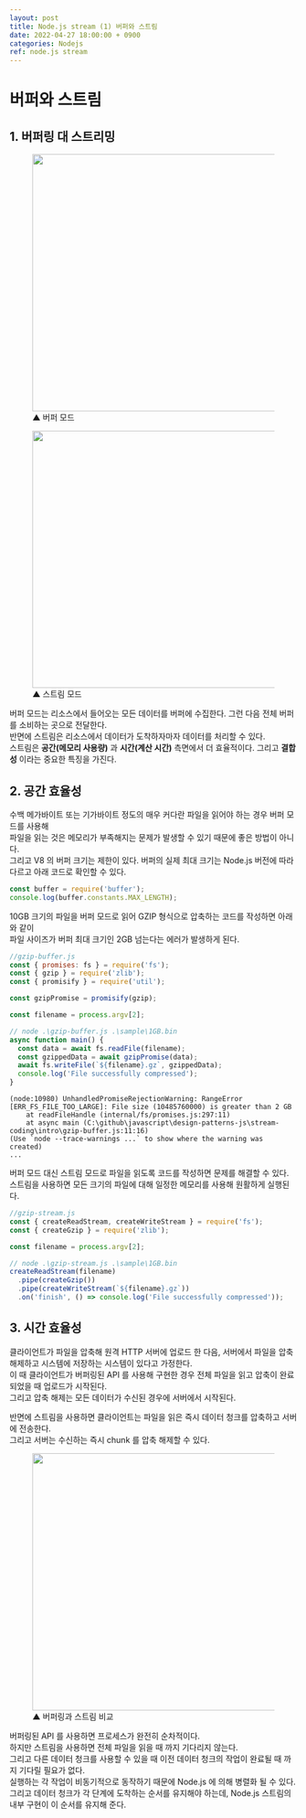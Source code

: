 ```yaml
---
layout: post
title: Node.js stream (1) 버퍼와 스트림  
date: 2022-04-27 18:00:00 + 0900
categories: Nodejs
ref: node.js stream
---
```


# 버퍼와 스트림
## 1. 버퍼링 대 스트리밍
<figure>
  <img src="https://user-images.githubusercontent.com/13375810/165419761-102507ec-cce3-46b4-9865-6a0be77d08fb.png" height="450" />
  <figcaption>▲ 버퍼 모드</figcaption>
</figure>

<figure>
  <img src="https://user-images.githubusercontent.com/13375810/165419764-c8a492c9-e205-4354-bf35-a664b241b5cd.png" height="450" />
  <figcaption>▲ 스트림 모드</figcaption>
</figure>

버퍼 모드는 리소스에서 들어오는 모든 데이터를 버퍼에 수집한다. 그런 다음 전체 버퍼를 소비하는 곳으로 전달한다.   
반면에 스트림은 리소스에서 데이터가 도착하자마자 데이터를 처리할 수 있다.   
스트림은 __공간(메모리 사용량)__ 과 __시간(계산 시간)__ 측면에서 더 효율적이다. 그리고 __결합성__ 이라는 중요한 특징을 가진다.   

## 2. 공간 효율성
수백 메가바이트 또는 기가바이트 정도의 매우 커다란 파일을 읽어야 하는 경우 버퍼 모드를 사용해   
파일을 읽는 것은 메모리가 부족해지는 문제가 발생할 수 있기 때문에 좋은 방법이 아니다.   
그리고 V8 의 버퍼 크기는 제한이 있다. 버퍼의 실제 최대 크기는 Node.js 버전에 따라 다르고 아래 코드로 확인할 수 있다.
```javascript
const buffer = require('buffer');
console.log(buffer.constants.MAX_LENGTH);
```

10GB 크기의 파일을 버퍼 모드로 읽어 GZIP 형식으로 압축하는 코드를 작성하면 아래와 같이   
파일 사이즈가 버퍼 최대 크기인 2GB 넘는다는 에러가 발생하게 된다.

```javascript
//gzip-buffer.js
const { promises: fs } = require('fs');
const { gzip } = require('zlib');
const { promisify } = require('util');

const gzipPromise = promisify(gzip);

const filename = process.argv[2];

// node .\gzip-buffer.js .\sample\1GB.bin
async function main() {
  const data = await fs.readFile(filename);
  const gzippedData = await gzipPromise(data);
  await fs.writeFile(`${filename}.gz`, gzippedData);
  console.log('File successfully compressed');
}
```

```
(node:10980) UnhandledPromiseRejectionWarning: RangeError [ERR_FS_FILE_TOO_LARGE]: File size (10485760000) is greater than 2 GB
    at readFileHandle (internal/fs/promises.js:297:11)
    at async main (C:\github\javascript\design-patterns-js\stream-coding\intro\gzip-buffer.js:11:16)
(Use `node --trace-warnings ...` to show where the warning was created)
...
```

버퍼 모드 대신 스트림 모드로 파일을 읽도록 코드를 작성하면 문제를 해결할 수 있다.   
스트림을 사용하면 모든 크기의 파일에 대해 일정한 메모리를 사용해 원활하게 실행된다.
```javascript
//gzip-stream.js
const { createReadStream, createWriteStream } = require('fs');
const { createGzip } = require('zlib');

const filename = process.argv[2];

// node .\gzip-stream.js .\sample\1GB.bin
createReadStream(filename)
  .pipe(createGzip())
  .pipe(createWriteStream(`${filename}.gz`))
  .on('finish', () => console.log('File successfully compressed'));
```

## 3. 시간 효율성
클라이언트가 파일을 압축해 원격 HTTP 서버에 업로드 한 다음, 서버에서 파일을 압축 해제하고 시스템에 저장하는 시스템이 있다고 가정한다.   
이 때 클라이언트가 버퍼링된 API 를 사용해 구현한 경우 전체 파일을 읽고 압축이 완료 되었을 때 업로드가 시작된다.   
그리고 압축 해제는 모든 데이터가 수신된 경우에 서버에서 시작된다.   
    
반면에 스트림을 사용하면 클라이언트는 파일을 읽은 즉시 데이터 청크를 압축하고 서버에 전송한다.    
그리고 서버는 수신하는 즉시 chunk 를 압축 해제할 수 있다.   

<figure>
  <img src="https://user-images.githubusercontent.com/13375810/165425635-785c8463-0406-4d1b-90c8-92cc3dc6d9da.png" height="450" />
  <figcaption>▲ 버퍼링과 스트림 비교</figcaption>
</figure>

버퍼링된 API 를 사용하면 프로세스가 완전히 순차적이다.   
하지만 스트림을 사용하면 전체 파일을 읽을 때 까지 기다리지 않는다.    
그리고 다른 데이터 청크를 사용할 수 있을 때 이전 데이터 청크의 작업이 완료될 때 까지 기다릴 필요가 없다.   
실행하는 각 작업이 비동기적으로 동작하기 때문에 Node.js 에 의해 병렬화 될 수 있다.   
그리고 데이터 청크가 각 단계에 도착하는 순서를 유지해야 하는데, Node.js 스트림의 내부 구현이 이 순서를 유지해 준다.   
